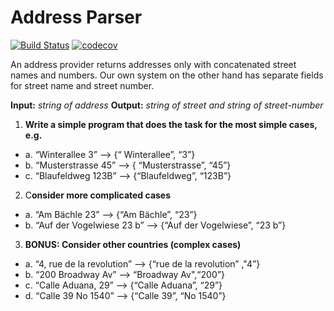 # Address Parser

[![Build Status](https://travis-ci.org/ClaudioNazareth/address-parser.svg?branch=master)](https://travis-ci.org/ClaudioNazareth/address-parser)
[![codecov](https://codecov.io/gh/ClaudioNazareth/address-parser/branch/master/graph/badge.svg)](https://codecov.io/gh/ClaudioNazareth/address-parser)

An address provider returns addresses only with concatenated street
names and numbers. Our own system on the other hand has separate
fields for street name and street number.

**Input:** _string of address_
**Output:** _string of street and string of street-number_

1. **Write a simple program that does the task for the most simple
cases, e.g.**
  * a. “Winterallee 3” --> {“ Winterallee”, “3”}
  * b. “Musterstrasse 45” --> { “Musterstrasse”, “45”}
  * c. “Blaufeldweg 123B” --> {“Blaufeldweg”, “123B”}
  
2. C**onsider more complicated cases**
  * a. “Am Bächle 23” --> {“Am Bächle”, “23”}
  * b. “Auf der Vogelwiese 23 b” --> {“Auf der Vogelwiese”, “23 b”}

3. **BONUS: Consider other countries (complex cases)**
  * a. “4, rue de la revolution” --> {“rue de la revolution” ,"4”}  
  * b. “200 Broadway Av” --> “Broadway Av",“200”}
  * c. “Calle Aduana, 29” --> {“Calle Aduana”, “29”}
  * d. “Calle 39 No 1540” --> {“Calle 39”, “No 1540”}